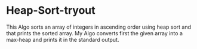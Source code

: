 # Heap-Sort-tryout

This Algo sorts an array of integers in ascending order using heap sort and that prints the sorted array. 
My Algo converts first the given array into a max-heap and prints it in the standard output.
